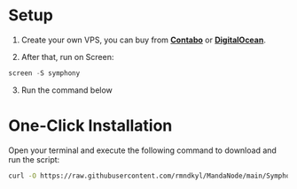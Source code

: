 # Setup
1. Create your own VPS, you can buy from **[Contabo](https://contabo.com/)** or **[DigitalOcean](https://m.do.co/c/5423032133fa)**.

2. After that, run on Screen:
```python
screen -S symphony
```
3. Run the command below

# One-Click Installation

Open your terminal and execute the following command to download and run the script:

   ```sh
   curl -O https://raw.githubusercontent.com/rmndkyl/MandaNode/main/Symphony-Nodes/symphony.sh && chmod +x symphony.sh.sh && sed -i 's/\r$//' symphony.sh && ./symphony.sh.sh
   ```